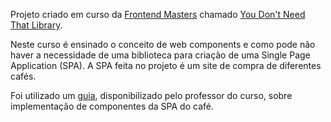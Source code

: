 Projeto criado em curso da [Frontend Masters][fem] chamado [You Don't Need That Library][course].

Neste curso é ensinado o conceito de web components e como pode não haver a necessidade de uma biblioteca para criação de uma Single Page Application (SPA). A SPA feita no projeto é um site de compra de diferentes cafés.

Foi utilizado um [guia][website], disponibilizado pelo professor do curso, sobre implementação de componentes da SPA do café.

[fem]: https://www.frontendmasters.com
[website]: https://firtman.github.io/vanilla/
[course]: https://frontendmasters.com/courses/vanilla-js-apps/
